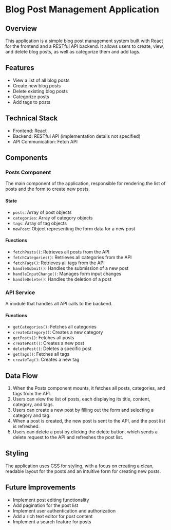 # Blog Post Management Application

## Overview

This application is a simple blog post management system built with React for the frontend and a RESTful API backend. It allows users to create, view, and delete blog posts, as well as categorize them and add tags.

## Features

- View a list of all blog posts
- Create new blog posts
- Delete existing blog posts
- Categorize posts
- Add tags to posts

## Technical Stack

- Frontend: React
- Backend: RESTful API (implementation details not specified)
- API Communication: Fetch API

## Components

### Posts Component

The main component of the application, responsible for rendering the list of posts and the form to create new posts.

#### State

- `posts`: Array of post objects
- `categories`: Array of category objects
- `tags`: Array of tag objects
- `newPost`: Object representing the form data for a new post

#### Functions

- `fetchPosts()`: Retrieves all posts from the API
- `fetchCategories()`: Retrieves all categories from the API
- `fetchTags()`: Retrieves all tags from the API
- `handleSubmit()`: Handles the submission of a new post
- `handleInputChange()`: Manages form input changes
- `handleDelete()`: Handles the deletion of a post

### API Service

A module that handles all API calls to the backend.

#### Functions

- `getCategories()`: Fetches all categories
- `createCategory()`: Creates a new category
- `getPosts()`: Fetches all posts
- `createPost()`: Creates a new post
- `deletePost()`: Deletes a specific post
- `getTags()`: Fetches all tags
- `createTag()`: Creates a new tag

## Data Flow

1. When the Posts component mounts, it fetches all posts, categories, and tags from the API.
2. Users can view the list of posts, each displaying its title, content, category, and tags.
3. Users can create a new post by filling out the form and selecting a category and tag.
4. When a post is created, the new post is sent to the API, and the post list is refreshed.
5. Users can delete a post by clicking the delete button, which sends a delete request to the API and refreshes the post list.

## Styling

The application uses CSS for styling, with a focus on creating a clean, readable layout for the posts and an intuitive form for creating new posts.

## Future Improvements

- Implement post editing functionality
- Add pagination for the post list
- Implement user authentication and authorization
- Add a rich text editor for post content
- Implement a search feature for posts
